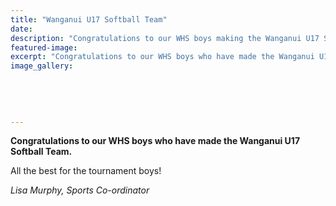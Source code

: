 ```yaml
---
title: "Wanganui U17 Softball Team"
date: 
description: "Congratulations to our WHS boys making the Wanganui U17 Softball Team..."
featured-image: 
excerpt: "Congratulations to our WHS boys who have made the Wanganui U17 Softball Team."
image_gallery:
	
	
	
	
	
---
```


<p><span><strong>Congratulations to our WHS boys who have made the Wanganui U17 Softball Team.</strong>&nbsp;</span></p>
<p><span>All the best for the tournament boys!</span></p>
<p><em>Lisa Murphy, Sports Co-ordinator</em></p>

